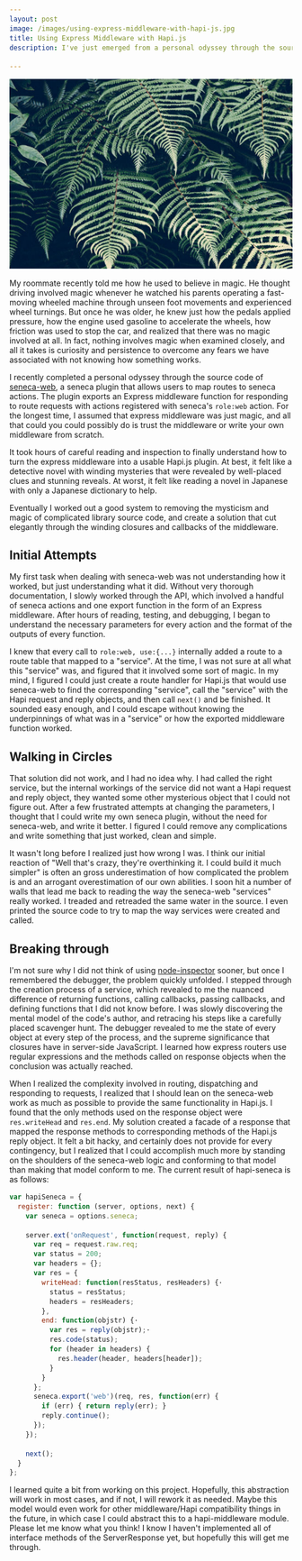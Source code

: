 ```yaml
---
layout: post
image: /images/using-express-middleware-with-hapi-js.jpg
title: Using Express Middleware with Hapi.js
description: I've just emerged from a personal odyssey through the source code of an Express middleware, navigating through services, routers, dispatchers, handlers and responders to understand how to use this middleware in a Hapi.js server. This is what I learned.

---
```


![](/images/using-express-middleware-with-hapi-js.jpg)

My roommate recently told me how he used to believe in magic. He thought driving involved magic whenever he watched his parents operating a fast-moving wheeled machine through unseen foot movements and experienced wheel turnings. But once he was older, he knew just how the pedals applied pressure, how the engine used gasoline to accelerate the wheels, how friction was used to stop the car, and realized that there was no magic involved at all. In fact, nothing involves magic when examined closely, and all it takes is curiosity and persistence to overcome any fears we have associated with not knowing how something works.

I recently completed a personal odyssey through the source code of [seneca-web](https://github.com/rjrodger/seneca-web), a seneca plugin that allows users to map routes to seneca actions. The plugin exports an Express middleware function for responding to route requests with actions registered with seneca's `role:web` action. For the longest time, I assumed that express middleware was just magic, and all that could you could possibly do is trust the middleware or write your own middleware from scratch.

It took hours of careful reading and inspection to finally understand how to turn the express middleware into a usable Hapi.js plugin. At best, it felt like a detective novel with winding mysteries that were revealed by well-placed clues and stunning reveals. At worst, it felt like reading a novel in Japanese with only a Japanese dictionary to help.

Eventually I worked out a good system to removing the mysticism and magic of complicated library source code, and create a solution that cut elegantly through the winding closures and callbacks of the middleware.

Initial Attempts
----------------

My first task when dealing with seneca-web was not understanding how it worked, but just understanding what it did. Without very thorough documentation, I slowly worked through the API, which involved a handful of seneca actions and one export function in the form of an Express middleware. After hours of reading, testing, and debugging, I began to understand the necessary parameters for every action and the format of the outputs of every function.

I knew that every call to `role:web, use:{...}` internally added a route to a route table that mapped to a "service". At the time, I was not sure at all what this "service" was, and figured that it involved some sort of magic. In my mind, I figured I could just create a route handler for Hapi.js that would use seneca-web to find the corresponding "service", call the "service" with the Hapi request and reply objects, and then call `next()` and be finished. It sounded easy enough, and I could escape without knowing the underpinnings of what was in a "service" or how the exported middleware function worked.

Walking in Circles
------------------

That solution did not work, and I had no idea why. I had called the right service, but the internal workings of the service did not want a Hapi request and reply object, they wanted some other mysterious object that I could not figure out. After a few frustrated attempts at changing the parameters, I thought that I could write my own seneca plugin, without the need for seneca-web, and write it better. I figured I could remove any complications and write something that just worked, clean and simple.

It wasn't long before I realized just how wrong I was. I think our initial reaction of "Well that's crazy, they're overthinking it. I could build it much simpler" is often an gross underestimation of how complicated the problem is and an arrogant overestimation of our own abilities. I soon hit a number of walls that lead me back to reading the way the seneca-web "services" really worked. I treaded and retreaded the same water in the source. I even printed the source code to try to map the way services were created and called.

Breaking through
----------------

I'm not sure why I did not think of using [node-inspector](https://github.com/node-inspector/node-inspector) sooner, but once I remembered the debugger, the problem quickly unfolded. I stepped through the creation process of a service, which revealed to me the nuanced difference of returning functions, calling callbacks, passing callbacks, and defining functions that I did not know before. I was slowly discovering the mental model of the code's author, and retracing his steps like a carefully placed scavenger hunt. The debugger revealed to me the state of every object at every step of the process, and the supreme significance that closures have in server-side JavaScript. I learned how express routers use regular expressions and the methods called on response objects when the conclusion was actually reached.

When I realized the complexity involved in routing, dispatching and responding to requests, I realized that I should lean on the seneca-web work as much as possible to provide the same functionality in Hapi.js. I found that the only methods used on the response object were `res.writeHead` and `res.end`. My solution created a facade of a response that mapped the response methods to corresponding methods of the Hapi.js reply object. It felt a bit hacky, and certainly does not provide for every contingency, but I realized that I could accomplish much more by standing on the shoulders of the seneca-web logic and conforming to that model than making that model conform to me. The current result of hapi-seneca is as follows:

```JavaScript
var hapiSeneca = {
  register: function (server, options, next) {
    var seneca = options.seneca;

    server.ext('onRequest', function(request, reply) {
      var req = request.raw.req;
      var status = 200;
      var headers = {};
      var res = {
        writeHead: function(resStatus, resHeaders) {·
          status = resStatus;
          headers = resHeaders;
        },
        end: function(objstr) {·
          var res = reply(objstr);·
          res.code(status);
          for (header in headers) {
            res.header(header, headers[header]);
          }
        }
      };
      seneca.export('web')(req, res, function(err) {
        if (err) { return reply(err); }
        reply.continue();
      });
    });

    next();
  }
};
```

I learned quite a bit from working on this project. Hopefully, this abstraction will work in most cases, and if not, I will rework it as needed. Maybe this model would even work for other middleware/Hapi compatibility things in the future, in which case I could abstract this to a hapi-middleware module. Please let me know what you think! I know I haven't implemented all of interface methods of the ServerResponse yet, but hopefully this will get me through.
